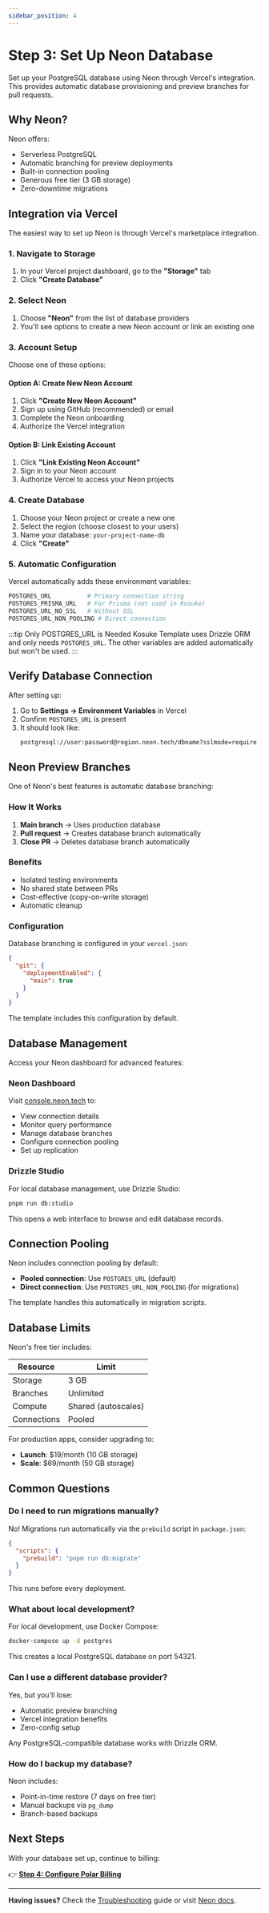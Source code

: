 ```yaml
---
sidebar_position: 4
---
```


# Step 3: Set Up Neon Database

Set up your PostgreSQL database using Neon through Vercel's integration. This provides automatic database provisioning and preview branches for pull requests.

## Why Neon?

Neon offers:

- Serverless PostgreSQL
- Automatic branching for preview deployments
- Built-in connection pooling
- Generous free tier (3 GB storage)
- Zero-downtime migrations

## Integration via Vercel

The easiest way to set up Neon is through Vercel's marketplace integration.

### 1. Navigate to Storage

1. In your Vercel project dashboard, go to the **"Storage"** tab
2. Click **"Create Database"**

### 2. Select Neon

1. Choose **"Neon"** from the list of database providers
2. You'll see options to create a new Neon account or link an existing one

### 3. Account Setup

Choose one of these options:

#### Option A: Create New Neon Account

1. Click **"Create New Neon Account"**
2. Sign up using GitHub (recommended) or email
3. Complete the Neon onboarding
4. Authorize the Vercel integration

#### Option B: Link Existing Account

1. Click **"Link Existing Neon Account"**
2. Sign in to your Neon account
3. Authorize Vercel to access your Neon projects

### 4. Create Database

1. Choose your Neon project or create a new one
2. Select the region (choose closest to your users)
3. Name your database: `your-project-name-db`
4. Click **"Create"**

### 5. Automatic Configuration

Vercel automatically adds these environment variables:

```bash
POSTGRES_URL          # Primary connection string
POSTGRES_PRISMA_URL   # For Prisma (not used in Kosuke)
POSTGRES_URL_NO_SSL   # Without SSL
POSTGRES_URL_NON_POOLING # Direct connection
```

:::tip Only POSTGRES_URL is Needed
Kosuke Template uses Drizzle ORM and only needs `POSTGRES_URL`. The other variables are added automatically but won't be used.
:::

## Verify Database Connection

After setting up:

1. Go to **Settings → Environment Variables** in Vercel
2. Confirm `POSTGRES_URL` is present
3. It should look like:
   ```
   postgresql://user:password@region.neon.tech/dbname?sslmode=require
   ```

## Neon Preview Branches

One of Neon's best features is automatic database branching:

### How It Works

1. **Main branch** → Uses production database
2. **Pull request** → Creates database branch automatically
3. **Close PR** → Deletes database branch automatically

### Benefits

- Isolated testing environments
- No shared state between PRs
- Cost-effective (copy-on-write storage)
- Automatic cleanup

### Configuration

Database branching is configured in your `vercel.json`:

```json
{
  "git": {
    "deploymentEnabled": {
      "main": true
    }
  }
}
```

The template includes this configuration by default.

## Database Management

Access your Neon dashboard for advanced features:

### Neon Dashboard

Visit [console.neon.tech](https://console.neon.tech) to:

- View connection details
- Monitor query performance
- Manage database branches
- Configure connection pooling
- Set up replication

### Drizzle Studio

For local database management, use Drizzle Studio:

```bash
pnpm run db:studio
```

This opens a web interface to browse and edit database records.

## Connection Pooling

Neon includes connection pooling by default:

- **Pooled connection**: Use `POSTGRES_URL` (default)
- **Direct connection**: Use `POSTGRES_URL_NON_POOLING` (for migrations)

The template handles this automatically in migration scripts.

## Database Limits

Neon's free tier includes:

| Resource    | Limit               |
| ----------- | ------------------- |
| Storage     | 3 GB                |
| Branches    | Unlimited           |
| Compute     | Shared (autoscales) |
| Connections | Pooled              |

For production apps, consider upgrading to:

- **Launch**: $19/month (10 GB storage)
- **Scale**: $69/month (50 GB storage)

## Common Questions

### Do I need to run migrations manually?

No! Migrations run automatically via the `prebuild` script in `package.json`:

```json
{
  "scripts": {
    "prebuild": "pnpm run db:migrate"
  }
}
```

This runs before every deployment.

### What about local development?

For local development, use Docker Compose:

```bash
docker-compose up -d postgres
```

This creates a local PostgreSQL database on port 54321.

### Can I use a different database provider?

Yes, but you'll lose:

- Automatic preview branching
- Vercel integration benefits
- Zero-config setup

Any PostgreSQL-compatible database works with Drizzle ORM.

### How do I backup my database?

Neon includes:

- Point-in-time restore (7 days on free tier)
- Manual backups via `pg_dump`
- Branch-based backups

## Next Steps

With your database set up, continue to billing:

👉 **[Step 4: Configure Polar Billing](./04-polar-billing.md)**

---

**Having issues?** Check the [Troubleshooting](../reference/troubleshooting) guide or visit [Neon docs](https://neon.tech/docs).
